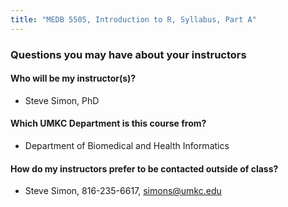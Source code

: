 ```yaml
---
title: "MEDB 5505, Introduction to R, Syllabus, Part A"
---
```


### Questions you may have about your instructors

#### Who will be my instructor(s)?
+ Steve Simon, PhD

#### Which UMKC Department is this course from?
+ Department of Biomedical and Health Informatics

#### How do my instructors prefer to be contacted outside of class?
+ Steve Simon, 816-235-6617, simons@umkc.edu
